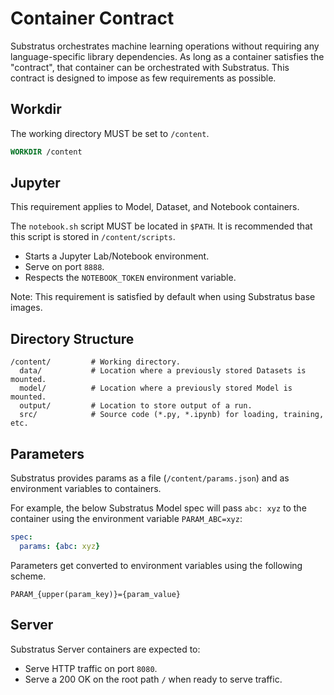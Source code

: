 # Container Contract

Substratus orchestrates machine learning operations without requiring any language-specific library dependencies. As long as a container satisfies the "contract", that container can be orchestrated with Substratus. This contract is designed to impose as few requirements as possible.

## Workdir

The working directory MUST be set to `/content`.

```Dockerfile
WORKDIR /content
```

## Jupyter

This requirement applies to Model, Dataset, and Notebook containers.

The `notebook.sh` script MUST be located in `$PATH`. It is recommended that this script is stored in `/content/scripts`.

* Starts a Jupyter Lab/Notebook environment.
* Serve on port `8888`.
* Respects the `NOTEBOOK_TOKEN` environment variable.

Note: This requirement is satisfied by default when using Substratus base images.

## Directory Structure

```
/content/         # Working directory.
  data/           # Location where a previously stored Datasets is mounted.
  model/          # Location where a previously stored Model is mounted.
  output/         # Location to store output of a run.
  src/            # Source code (*.py, *.ipynb) for loading, training, etc.
```

## Parameters

Substratus provides params as a file (`/content/params.json`) and as environment variables to containers.

For example, the below Substratus Model spec will pass `abc: xyz`
to the container using the environment variable `PARAM_ABC=xyz`:

```yaml
spec:
  params: {abc: xyz}
```

Parameters get converted to environment variables using the following scheme.

`PARAM_{upper(param_key)}={param_value}`

## Server

Substratus Server containers are expected to:

* Serve HTTP traffic on port `8080`.
* Serve a 200 OK on the root path `/` when ready to serve traffic.
